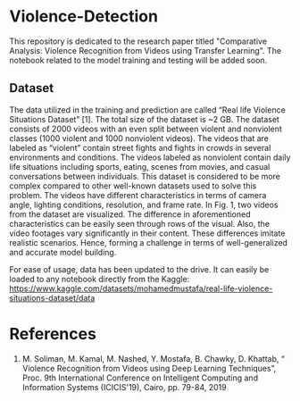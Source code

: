 # Violence-Detection

This repository is dedicated to the research paper titled "Comparative Analysis: Violence Recognition from Videos using Transfer Learning". The notebook related to the model training and testing will be added soon.


## Dataset

The data utilized in the training and prediction are called “Real life Violence Situations Dataset” [1]. The total size of the dataset is ~2 GB. The dataset consists of 2000 videos with an even split between violent and nonviolent classes (1000 violent and 1000 nonviolent videos). The videos that are labeled as “violent” contain street fights and fights in crowds in several environments and conditions. The videos labeled as nonviolent contain daily life situations including sports, eating, scenes from movies, and casual conversations between individuals. This dataset is considered to be more complex compared to other well-known datasets used to solve this problem. The videos have different characteristics in terms of camera angle, lighting conditions, resolution, and frame rate. In Fig. 1, two videos from the dataset are visualized. The difference in aforementioned characteristics can be easily seen through rows of the visual. Also, the video footages vary significantly in their content. These differences imitate realistic scenarios. Hence, forming a challenge in terms of well-generalized and accurate model building.

For ease of usage, data has been updated to the drive. It can easily be loaded to any notebook directly from the Kaggle:
https://www.kaggle.com/datasets/mohamedmustafa/real-life-violence-situations-dataset/data



# References

1. M. Soliman, M. Kamal, M. Nashed, Y. Mostafa, B. Chawky, D. Khattab, “ Violence Recognition from Videos using Deep Learning Techniques”, Proc. 9th International Conference on Intelligent Computing and Information Systems (ICICIS'19), Cairo, pp. 79-84, 2019
